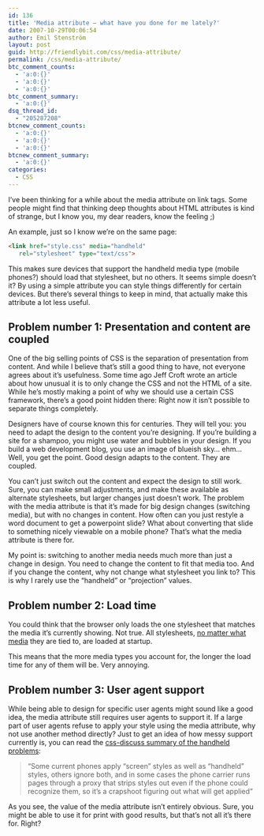 ```yaml
---
id: 136
title: 'Media attribute – what have you done for me lately?'
date: 2007-10-29T00:06:54
author: Emil Stenström
layout: post
guid: http://friendlybit.com/css/media-attribute/
permalink: /css/media-attribute/
btc_comment_counts:
  - 'a:0:{}'
  - 'a:0:{}'
  - 'a:0:{}'
btc_comment_summary:
  - 'a:0:{}'
dsq_thread_id:
  - "205287208"
btcnew_comment_counts:
  - 'a:0:{}'
  - 'a:0:{}'
  - 'a:0:{}'
btcnew_comment_summary:
  - 'a:0:{}'
categories:
  - CSS
---
```

I&#8217;ve been thinking for a while about the media attribute on link tags. Some people might find that thinking deep thoughts about HTML attributes is kind of strange, but I know you, my dear readers, know the feeling ;)

An example, just so I know we&#8217;re on the same page:


```html
<link href="style.css" media="handheld"
   rel="stylesheet" type="text/css">
```

This makes sure devices that support the handheld media type (mobile phones?) should load that stylesheet, but no others. It seems simple doesn&#8217;t it? By using a simple attribute you can style things differently for certain devices. But there&#8217;s several things to keep in mind, that actually make this attribute a lot less useful.

## Problem number 1: Presentation and content are coupled

One of the big selling points of CSS is the separation of presentation from content. And while I believe that&#8217;s still a good thing to have, not everyone agrees about it&#8217;s usefulness. Some time ago Jeff Croft wrote an article about how unusual it is to only change the CSS and not the HTML of a site. While he&#8217;s mostly making a point of why we should use a certain CSS framework, there&#8217;s a good point hidden there: Right now it isn&#8217;t possible to separate things completely.

Designers have of course known this for centuries. They will tell you: you need to adapt the design to the content you&#8217;re designing. If you&#8217;re building a site for a shampoo, you might use water and bubbles in your design. If you build a web development blog, you use an image of blueish sky&#8230; ehm&#8230; Well, you get the point. Good design adapts to the content. They are coupled.

You can&#8217;t just switch out the content and expect the design to still work. Sure, you can make small adjustments, and make these available as alternate stylesheets, but larger changes just doesn&#8217;t work. The problem with the media attribute is that it&#8217;s made for big design changes (switching media), but with no changes in content. How often can you just restyle a word document to get a powerpoint slide? What about converting that slide to something nicely viewable on a mobile phone? That&#8217;s what the media attribute is there for.

My point is: switching to another media needs much more than just a change in design. You need to change the content to fit that media too. And if you change the content, why not change what stylesheet you link to? This is why I rarely use the &#8220;handheld&#8221; or &#8220;projection&#8221; values.

## Problem number 2: Load time

You could think that the browser only loads the one stylesheet that matches the media it&#8217;s currently showing. Not true. All stylesheets, [no matter what media](http://www.phpied.com/delay-loading-your-print-css/) they are tied to, are loaded at startup.

This means that the more media types you account for, the longer the load time for any of them will be. Very annoying.

## Problem number 3: User agent support

While being able to design for specific user agents might sound like a good idea, the media attribute still requires user agents to support it. If a large part of user agents refuse to apply your style using the media attribute, why not use another method directly? Just to get an idea of how messy support currently is, you can read the [css-discuss summary of the handheld problems](http://css-discuss.incutio.com/?page=HandheldStylesheets):

> &#8220;Some current phones apply &#8220;screen&#8221; styles as well as &#8220;handheld&#8221; styles, others ignore both, and in some cases the phone carrier runs pages through a proxy that strips styles out even if the phone could recognize them, so it&#8217;s a crapshoot figuring out what will get applied&#8221;

As you see, the value of the media attribute isn&#8217;t entirely obvious. Sure, you might be able to use it for print with good results, but that&#8217;s not all it&#8217;s there for. Right?
